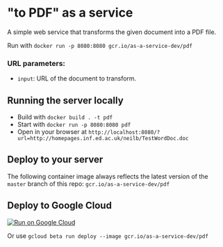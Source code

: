 # "to PDF" as a service

A simple web service that transforms the given document into a PDF file. 

Run with `docker run -p 8080:8080 gcr.io/as-a-service-dev/pdf`

### URL parameters:

* `input`: URL of the document to transform.

## Running the server locally

* Build with `docker build . -t pdf`
* Start with `docker run -p 8080:8080 pdf`
* Open in your browser at `http://localhost:8080/?url=http://homepages.inf.ed.ac.uk/neilb/TestWordDoc.doc`

## Deploy to your server

The following container image always reflects the latest version of the `master` branch of this repo: `gcr.io/as-a-service-dev/pdf`

## Deploy to Google Cloud

[![Run on Google Cloud](https://deploy.cloud.run/button.svg)](https://deploy.cloud.run/?git_repo=https://github.com/as-a-service/pdf.git)

Or use `gcloud beta run deploy --image gcr.io/as-a-service-dev/pdf`
